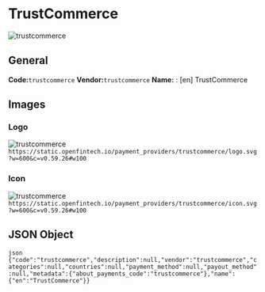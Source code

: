 # TrustCommerce 
![trustcommerce](https://static.openfintech.io/payment_providers/trustcommerce/logo.svg?w=600&c=v0.59.26#w100) 
## General 
**Code:**`trustcommerce` 
**Vendor:**`trustcommerce` 
**Name:** 
:	[en] TrustCommerce 
## Images 
### Logo 
![trustcommerce](https://static.openfintech.io/payment_providers/trustcommerce/logo.svg?w=600&c=v0.59.26#w100) 
``` https://static.openfintech.io/payment_providers/trustcommerce/logo.svg?w=600&c=v0.59.26#w100 ``` 
### Icon 
![trustcommerce](https://static.openfintech.io/payment_providers/trustcommerce/icon.svg?w=600&c=v0.59.26#w100) 
``` https://static.openfintech.io/payment_providers/trustcommerce/icon.svg?w=600&c=v0.59.26#w100 ``` 
## JSON Object 
```json {"code":"trustcommerce","description":null,"vendor":"trustcommerce","categories":null,"countries":null,"payment_method":null,"payout_method":null,"metadata":{"about_payments_code":"trustcommerce"},"name":{"en":"TrustCommerce"}} ``` 
